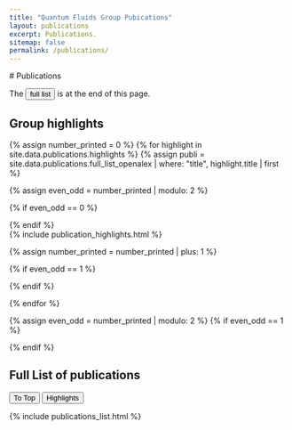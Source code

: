 ```yaml
---
title: "Quantum Fluids Group Pubications"
layout: publications
excerpt: Publications.
sitemap: false
permalink: /publications/
---
```

<div id="top"> </div> 
# Publications

The <span> <a href="#full-list-of-publications"> <button  class='btn nav-button'> full list </button></a> </span>  is at the end of this page. <br>
<!-- All papers are available on Open access on **[arXiv](https://arxiv.org/a/glorieux_q_1.html)**. -->

## Group highlights


{% assign number_printed = 0 %}
{% for highlight in site.data.publications.highlights %}
{% assign publi = site.data.publications.full_list_openalex | where: "title", highlight.title | first %}

{% assign even_odd = number_printed | modulo: 2 %}

{% if even_odd == 0 %}
<div class="row">
{% endif %}

<!-- Highlights -->
<div markdown="0">
{% include publication_highlights.html  %}
</div>

{% assign number_printed = number_printed | plus: 1 %}

{% if even_odd == 1 %}
</div>
{% endif %}

{% endfor %}

{% assign even_odd = number_printed | modulo: 2 %}
{% if even_odd == 1 %}
</div>
{% endif %}



## Full List of publications
<a href="#top"> <button  class='btn nav-button'> To Top </button></a>
<a href="#group-highlights"> <button  class='btn nav-button'> Highlights </button></a>
<div markdown="0">
{% include publications_list.html %}
</div>


